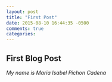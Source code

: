 ```yaml
---
layout: post
title: "First Post"
date: 2015-08-10 16:44:35 -0500
comments: true
categories: 
---
```


## First Blog Post ##

*My name is Maria Isabel Pichon Cadena*